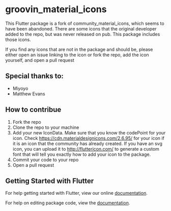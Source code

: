 # groovin_material_icons

This Flutter package is a fork of community_material_icons, which seems to have been abandoned. There are some icons that the original developer added to the repo, but was never released on pub. This package includes those icons.

If you find any icons that are not in the package and should be, please either open an issue linking to the icon or fork the repo, add the icon yourself, and open a pull request

## Special thanks to:
- Miyoyo
- Matthew Evans

## How to contribue
1. Fork the repo
2. Clone the repo to your machine
3. Add your new IconData. Make sure that you know the codePoint for your icon. Check https://cdn.materialdesignicons.com/2.6.95/ for your icon if it is an icon that the community has already created. If you have an svg icon, you can upload it to http://fluttericon.com/ to generate a custom font that will tell you exactly how to add your icon to the package.
4. Commit your code to your repo
5. Open a pull request

## Getting Started with Flutter

For help getting started with Flutter, view our online [documentation](https://flutter.io/).

For help on editing package code, view the [documentation](https://flutter.io/developing-packages/).


